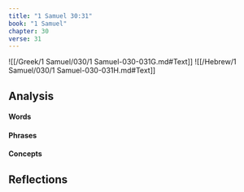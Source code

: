 ```yaml
---
title: "1 Samuel 30:31"
book: "1 Samuel"
chapter: 30
verse: 31
---
```

![[/Greek/1 Samuel/030/1 Samuel-030-031G.md#Text]]
![[/Hebrew/1 Samuel/030/1 Samuel-030-031H.md#Text]]

## Analysis

#### Words

#### Phrases

#### Concepts

## Reflections
